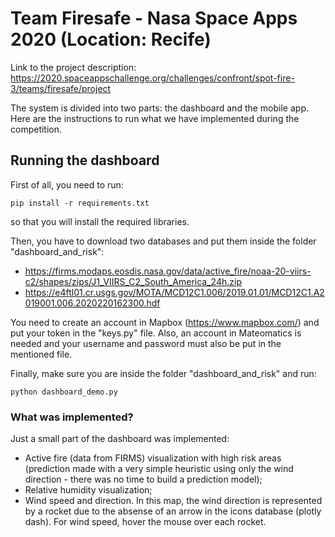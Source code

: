 # Team Firesafe - Nasa Space Apps 2020 (Location: Recife)

Link to the project description: https://2020.spaceappschallenge.org/challenges/confront/spot-fire-3/teams/firesafe/project

The system is divided into two parts: the dashboard and the mobile app. Here are the instructions to run what we have implemented during the competition.

## Running the dashboard

First of all, you need to run:
```
pip install -r requirements.txt
```
so that you will install the required libraries.

Then, you have to download two databases and put them inside the folder "dashboard_and_risk":

* https://firms.modaps.eosdis.nasa.gov/data/active_fire/noaa-20-viirs-c2/shapes/zips/J1_VIIRS_C2_South_America_24h.zip
* https://e4ftl01.cr.usgs.gov/MOTA/MCD12C1.006/2019.01.01/MCD12C1.A2019001.006.2020220162300.hdf

You need to create an account in Mapbox (https://www.mapbox.com/) and put your token in the "keys.py" file. Also, an account in Mateomatics is needed and your username and password must also be put in the mentioned file.

Finally, make sure you are inside the folder "dashboard_and_risk" and run:
```
python dashboard_demo.py
```

### What was implemented?

Just a small part of the dashboard was implemented:

* Active fire (data from FIRMS) visualization with high risk areas (prediction made with a very simple heuristic using only the wind direction - there was no time to build a prediction model);
* Relative humidity visualization;
* Wind speed and direction. In this map, the wind direction is represented by a rocket due to the absense of an arrow in the icons database (plotly dash). For wind speed, hover the mouse over each rocket.
